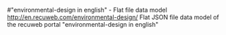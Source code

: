 #"environmental-design in english" - Flat file data model
http://en.recuweb.com/environmental-design/
Flat JSON file data model of the recuweb portal "environmental-design in english"
